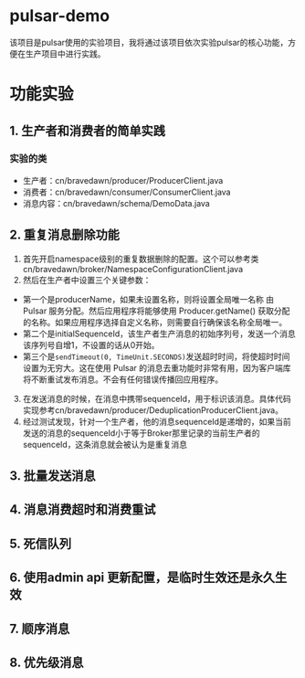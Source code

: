 # pulsar-demo

该项目是pulsar使用的实验项目，我将通过该项目依次实验pulsar的核心功能，方便在生产项目中进行实践。

# 功能实验

## 1. 生产者和消费者的简单实践

### 实验的类
* 生产者：cn/bravedawn/producer/ProducerClient.java
* 消费者：cn/bravedawn/consumer/ConsumerClient.java
* 消息内容：cn/bravedawn/schema/DemoData.java

## 2. 重复消息删除功能

1. 首先开启namespace级别的重复数据删除的配置。这个可以参考类cn/bravedawn/broker/NamespaceConfigurationClient.java
2. 然后在生产者中设置三个关键参数：
  * 第一个是producerName，如果未设置名称，则将设置全局唯一名称 由 Pulsar 服务分配。然后应用程序将能够使用 Producer.getName() 获取分配的名称。如果应用程序选择自定义名称，则需要自行确保该名称全局唯一。
  * 第二个是initialSequenceId，该生产者生产消息的初始序列号，发送一个消息该序列号自增1，不设置的话从0开始。
  * 第三个是`sendTimeout(0, TimeUnit.SECONDS)`发送超时时间，将使超时时间设置为无穷大。这在使用 Pulsar 的消息去重功能时非常有用，因为客户端库将不断重试发布消息。不会有任何错误传播回应用程序。
3. 在发送消息的时候，在消息中携带sequenceId，用于标识该消息。具体代码实现参考cn/bravedawn/producer/DeduplicationProducerClient.java。
4. 经过测试发现，针对一个生产者，他的消息sequenceId是递增的，如果当前发送的消息的sequenceId小于等于Broker那里记录的当前生产者的sequenceId，这条消息就会被认为是重复消息

## 3. 批量发送消息

## 4. 消息消费超时和消费重试

## 5. 死信队列

## 6. 使用admin api 更新配置，是临时生效还是永久生效

## 7. 顺序消息

## 8. 优先级消息